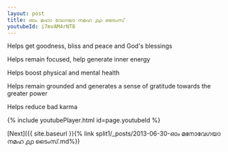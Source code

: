 ```yaml
---
layout: post
title: ഓം മഹാ വേഗയാ നമഹ ൧൧ ടൈംസ്
youtubeId: i7mvAM4rNT8
---
```

 
 
Helps get goodness, bliss and peace and God's blessings
 
Helps remain focused, help generate inner energy 
 
Helps boost physical and mental health 
 
Helps remain grounded and generates a sense of gratitude towards the greater power 
 
Helps reduce bad karma
 
 
 
 


{% include youtubePlayer.html id=page.youtubeId %}
 
[Next]({{ site.baseurl }}{% link  split1/_posts/2013-06-30-ഓം മനോവേഗയാ നമഹ ൧൧ ടൈംസ്.md%})
 
